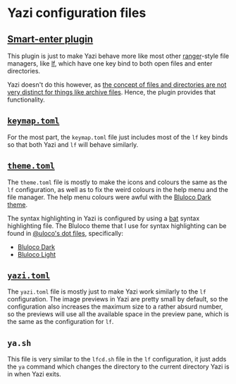 # Yazi configuration files

## [Smart-enter plugin](https://yazi-rs.github.io/docs/tips#smart-enter-enter-for-directory-open-for-file)
This plugin is just to make Yazi behave more like most other
[ranger](https://github.com/ranger/ranger)-style file managers,
like [lf](https://github.com/gokcehan/lf),
which have one key bind to both open files and enter directories.

Yazi doesn't do this however, as
[the concept of files and directories are not very distinct for things like archive files](https://yazi-rs.github.io/docs/faq#why-cant-open-and-enter-be-a-single-command).
Hence, the plugin provides that functionality.

## [`keymap.toml`](https://yazi-rs.github.io/docs/configuration/keymap)
For the most part, the `keymap.toml` file just includes
most of the `lf` key binds so that both Yazi and `lf` will behave similarly.

## [`theme.toml`](https://yazi-rs.github.io/docs/configuration/theme)
The `theme.toml` file is mostly to make the icons and colours the same as the `lf` configuration,
as well as to fix the weird colours in the help menu and the file manager.
The help menu colours were awful with the [Bluloco Dark theme](https://github.com/uloco/bluloco.nvim).

The syntax highlighting in Yazi is configured by using a [bat](https://github.com/sharkdp/bat)
syntax highlighting file.
The Bluloco theme that I use for syntax highlighting can be found in
[@uloco's dot files](https://github.com/uloco/dotfiles), specifically:

- [Bluloco Dark](https://github.com/uloco/dotfiles/blob/main/bat/.config/bat/themes/bluloco-dark/bluloco-dark.tmTheme)
- [Bluloco Light](https://github.com/uloco/dotfiles/blob/main/bat/.config/bat/themes/bluloco-light/bluloco-light.tmTheme)

## [`yazi.toml`](https://yazi-rs.github.io/docs/configuration/yazi)
The `yazi.toml` file is mostly just to make Yazi work similarly to the `lf` configuration.
The image previews in Yazi are pretty small by default,
so the configuration also increases the maximum size to a rather absurd number,
so the previews will use all the available space in the preview pane,
which is the same as the configuration for `lf`.

## `ya.sh`
This file is very similar to the `lfcd.sh` file in the `lf` configuration,
it just adds the `ya` command which changes the directory
to the current directory Yazi is in when Yazi exits.
